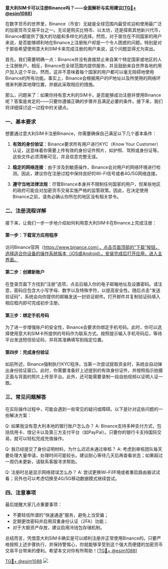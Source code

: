 **意大利SIM卡可以注册Binance吗？——全面解析与实用建议[[TG💪+ @esim1088](https://t.me/s/esim1088)]**

在数字货币的世界里，Binance（币安）无疑是全球范围内最受欢迎和使用最广泛的加密货币交易平台之一。无论是购买比特币、以太坊，还是探索其他新兴代币，Binance都提供了强大的功能和多样化的选择。然而，对于居住在不同国家的用户来说，是否能够顺利地在Binance上注册账户却是一个令人困惑的问题。特别是对于那些希望使用意大利SIM卡来完成注册的用户来说，这个问题显得尤为突出。

首先，我们需要明确一点：Binance并没有直接禁止来自某个特定国家或地区的人士注册账户。相反，Binance在全球范围内提供服务，并且鼓励来自世界各地的用户加入这个平台。然而，这并不意味着每个国家的用户都可以毫无阻碍地使用Binance的所有功能。事实上，Binance会根据用户的IP地址以及所使用的网络环境来判断其地理位置，并据此采取相应的措施。

那么，问题来了：如果你持有意大利的SIM卡，是否能够成功注册并使用Binance呢？答案是肯定的——只要你遵循正确的步骤并且满足必要的条件。接下来，我们将详细探讨这一过程中的关键点。

### 一、基本要求

想要通过意大利SIM卡注册Binance，你需要确保自己满足以下几个基本条件：

1. **有效的身份验证**：Binance要求所有用户进行KYC（Know Your Customer）认证，这意味着你需要上传有效的身份证件照片，如护照、驾照或身份证等。这些文件必须清晰可见，并且信息完整无误。
   
2. **稳定的网络连接**：由于涉及到敏感操作，Binance会对用户的网络环境进行检测。因此，建议你在注册过程中保持良好的Wi-Fi信号或者4G/5G网络连接。

3. **遵守当地法律法规**：尽管Binance本身并不限制任何国家的用户，但某些地区的政府可能会对加密货币交易实施严格的监管政策。因此，在决定使用Binance之前，请务必确认你所在的地区没有相关禁令。

### 二、注册流程详解

接下来，让我们一步一步地介绍如何利用意大利SIM卡在Binance上完成注册：

#### 第一步：下载官方应用程序
访问Binance官网（https://www.binance.com），点击页面顶部的“下载”按钮，选择适合你设备的操作系统版本（iOS或Android）。安装完成后打开应用，进入主界面。

#### 第二步：创建新账户
在登录页面下方找到“注册”选项，点击后输入你的电子邮箱地址及设置密码。请注意，密码应包含大小写字母、数字以及特殊字符，以提高安全性。随后点击“发送验证码”，系统会向你提供的邮箱发送一封验证邮件。打开邮件并复制验证码填入相应框内即可完成初步注册。

#### 第三步：绑定手机号码
为了进一步增强账户的安全性，Binance会要求你绑定手机号码。此时，你可以选择使用意大利SIM卡所提供的号码作为联系方式。按照提示输入手机号码后，等待平台发送短信验证码，并将其准确填写到指定位置。

#### 第四步：完成身份验证
如前所述，Binance强制执行KYC程序。当第一次尝试提取资金时，系统会自动弹出身份验证窗口。此时，你需要准备好上述提到的有效身份证件，并按照指示拍摄正面与背面的照片上传至平台。此外，还可能需要录制一段自拍视频以证明人证一致。

### 三、常见问题解答

在实际操作过程中，可能会遇到一些常见的疑问或障碍。以下是针对这些问题的一些解决方案：

Q: 如果我没有意大利本地的银行账户怎么办？
A: Binance支持多种支付方式，包括信用卡、借记卡以及第三方支付平台（如PayPal）。只要你的银行卡支持国际交易，就可以轻松完成充值操作。

Q: 我已经提交了身份证明材料，为什么迟迟未通过审核？
A: 考虑到审核团队每天要处理大量申请，处理时间可能较长。建议耐心等待几天后再查看状态；如果超过一周仍未更新，请联系客服寻求帮助。

Q: 注册时总是显示网络错误怎么办？
A: 尝试更换Wi-Fi环境或者重启路由器试试看；另外也可以考虑切换至4G/5G移动数据模式继续尝试。

### 四、注意事项

最后提醒大家几点重要事项：
- 不要轻信所谓的“快速通道”服务，避免上当受骗；
- 定期更改密码并启用双重身份认证（2FA）功能；
- 对于大额资产存放，建议启用冷钱包存储机制。

总结而言，凭借意大利SIM卡确实是可以顺利注册并正常使用Binance的。只要严格按照上述步骤执行，并保持警惕心，你就能够享受到这个强大而便捷的加密货币交易平台带来的便利。希望本文对你有所帮助！[[TG💪+ @esim1088](https://t.me/s/esim1088)]

[TG💪+ @esim1088](https://t.me/s/esim1088) ![](https://i.postimg.cc/4NQfJmqS/Snipaste-2025-05-13-00-14-12.png)